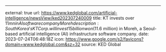 ---
external: true
url: https://www.kedglobal.com/artificial-intelligence/newsView/ked202307240009
title: KT invests over $11 mn in AI software company Moreh
description: South Korea's KT Corp. will invest 15 billion won ($11.6 million) in Moreh, a Seoul-based artificial intelligence (AI) infrastructure software company.
date: 2023-07-24T06:48:18Z
icon: https://www.google.com/s2/favicons?domain=www.kedglobal.com&sz=32
source: KED Global
